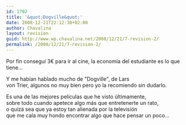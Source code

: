 ```yaml
---
id: 1702
title: '&quot;Dogville&quot;'
date: 2008-12-21T22:12:38+02:00
author: Chavalina
layout: revision
guid: http://www.wp.chavalina.net/2008/12/21/7-revision-2/
permalink: /2008/12/21/7-revision-2/
---
```

Por fin conseguí 3&euro; para ir al cine, la economía del estudiante es lo que tiene…

Y me habían hablado mucho de "Dogville", de Lars  
von Trier, algunos no muy bien pero yo la recomiendo sin dudarlo.

Es una de las mejores películas que he visto últimamente,  
sobre todo cuando apetece algo más que entretenerte un rato,  
o quizá sea que ya estoy tan alienada por la televisión  
que me cala muy hondo encontrar algo que hace pensar un poco…